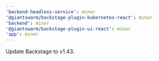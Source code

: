 ```yaml
---
'backend-headless-service': minor
'@giantswarm/backstage-plugin-kubernetes-react': minor
'backend': minor
'@giantswarm/backstage-plugin-ui-react': minor
'app': minor
---
```


Update Backstage to v1.43.
